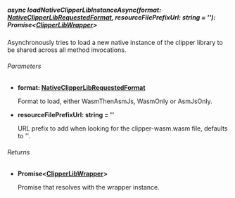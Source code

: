 ##### async loadNativeClipperLibInstanceAsync(format: [NativeClipperLibRequestedFormat](./NativeClipperLibRequestedFormat.md), resourceFilePrefixUrl: string = ''): Promise<[ClipperLibWrapper](../shared/ClipperLibWrapper.md)>

Asynchronously tries to load a new native instance of the clipper library to be shared across all method invocations.

###### Parameters
* **format: [NativeClipperLibRequestedFormat](./NativeClipperLibRequestedFormat.md)**

    Format to load, either WasmThenAsmJs, WasmOnly or AsmJsOnly.
* **resourceFilePrefixUrl: string = ''**
    
    URL prefix to add when looking for the clipper-wasm.wasm file, defaults to ''.

###### Returns
* **Promise<[ClipperLibWrapper](../shared/ClipperLibWrapper.md)>**

    Promise that resolves with the wrapper instance.
